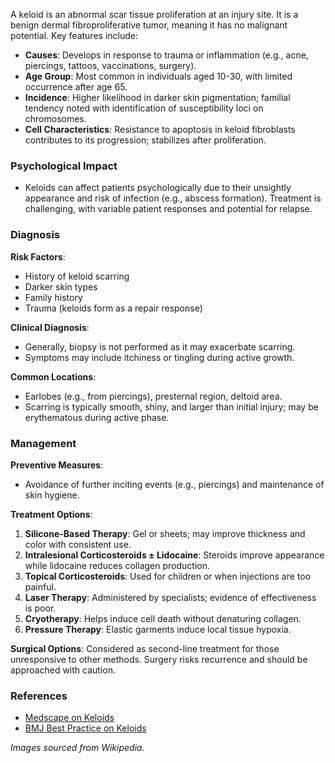 A keloid is an abnormal scar tissue proliferation at an injury site. It is a benign dermal fibroproliferative tumor, meaning it has no malignant potential. Key features include:

- **Causes**: Develops in response to trauma or inflammation (e.g., acne, piercings, tattoos, vaccinations, surgery).
- **Age Group**: Most common in individuals aged 10-30, with limited occurrence after age 65.
- **Incidence**: Higher likelihood in darker skin pigmentation; familial tendency noted with identification of susceptibility loci on chromosomes.
- **Cell Characteristics**: Resistance to apoptosis in keloid fibroblasts contributes to its progression; stabilizes after proliferation.

### Psychological Impact
- Keloids can affect patients psychologically due to their unsightly appearance and risk of infection (e.g., abscess formation). Treatment is challenging, with variable patient responses and potential for relapse.

### Diagnosis
**Risk Factors**:
- History of keloid scarring
- Darker skin types
- Family history
- Trauma (keloids form as a repair response)

**Clinical Diagnosis**: 
- Generally, biopsy is not performed as it may exacerbate scarring.
- Symptoms may include itchiness or tingling during active growth.

**Common Locations**:
- Earlobes (e.g., from piercings), presternal region, deltoid area.
- Scarring is typically smooth, shiny, and larger than initial injury; may be erythematous during active phase.

### Management
**Preventive Measures**:
- Avoidance of further inciting events (e.g., piercings) and maintenance of skin hygiene.

**Treatment Options**:
1. **Silicone-Based Therapy**: Gel or sheets; may improve thickness and color with consistent use.
2. **Intralesional Corticosteroids ± Lidocaine**: Steroids improve appearance while lidocaine reduces collagen production.
3. **Topical Corticosteroids**: Used for children or when injections are too painful.
4. **Laser Therapy**: Administered by specialists; evidence of effectiveness is poor.
5. **Cryotherapy**: Helps induce cell death without denaturing collagen.
6. **Pressure Therapy**: Elastic garments induce local tissue hypoxia.

**Surgical Options**: Considered as second-line treatment for those unresponsive to other methods. Surgery risks recurrence and should be approached with caution.

### References
- [Medscape on Keloids](https://emedicine.medscape.com/article/1298013-overview)
- [BMJ Best Practice on Keloids](https://bestpractice.bmj.com/topics/en-gb/629)

*Images sourced from Wikipedia.*